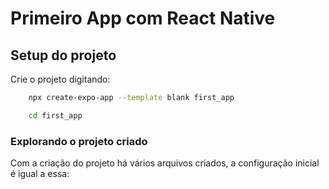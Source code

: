 # Primeiro App com React Native

## Setup do projeto

Crie o projeto digitando: 
```bash
    npx create-expo-app --template blank first_app
```

```bash
    cd first_app
```

### Explorando o projeto criado

Com a criação do projeto há vários arquivos criados, a configuração inicial é igual a essa:

